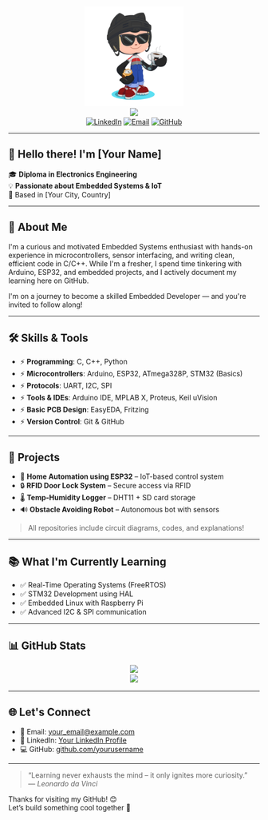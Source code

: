 <div align="center">
  <img src="https://raw.githubusercontent.com/AhmedFathyDev/AhmedFathyDev/main/GitHub.png" alt="GitHub Octocat Drinking Coffee" height="200">
</div>

<div align="center">
  <img src="https://readme-typing-svg.herokuapp.com?color=%236FDA44&size=28&center=true&vCenter=true&width=700&height=50&lines=Hi+there!+I'm+[Your+Name]+%F0%9F%91%8B;Embedded+Systems+Enthusiast;Electronics+Diploma+Graduate;C%2FC%2B%2B+Programmer;IoT+Builder;Hardware+Lover">
</div>

<div align="center">
  <a href="https://www.linkedin.com/in/your-linkedin/"><img src="https://img.shields.io/badge/LinkedIn-0077b5?style=flat&logo=linkedin" alt="LinkedIn"></a>
  <a href="mailto:your_email@example.com"><img src="https://img.shields.io/badge/Email-D14836?style=flat&logo=gmail&logoColor=white" alt="Email"></a>
  <a href="https://github.com/yourusername"><img src="https://img.shields.io/badge/GitHub-181717?style=flat&logo=github" alt="GitHub"></a>
</div>

---

## 👋 Hello there! I'm [Your Name]

🎓 **Diploma in Electronics Engineering**  
💡 **Passionate about Embedded Systems & IoT**  
📍 Based in [Your City, Country]

---

## 🔧 About Me

I'm a curious and motivated Embedded Systems enthusiast with hands-on experience in microcontrollers, sensor interfacing, and writing clean, efficient code in C/C++. While I'm a fresher, I spend time tinkering with Arduino, ESP32, and embedded projects, and I actively document my learning here on GitHub.

I'm on a journey to become a skilled Embedded Developer — and you're invited to follow along!

---

## 🛠️ Skills & Tools

- ⚡ **Programming**: C, C++, Python  
- ⚡ **Microcontrollers**: Arduino, ESP32, ATmega328P, STM32 (Basics)  
- ⚡ **Protocols**: UART, I2C, SPI  
- ⚡ **Tools & IDEs**: Arduino IDE, MPLAB X, Proteus, Keil uVision  
- ⚡ **Basic PCB Design**: EasyEDA, Fritzing  
- ⚡ **Version Control**: Git & GitHub  

---

## 🚀 Projects

- 🔌 **Home Automation using ESP32** – IoT-based control system  
- 🔒 **RFID Door Lock System** – Secure access via RFID  
- 🌡️ **Temp-Humidity Logger** – DHT11 + SD card storage  
- 🔊 **Obstacle Avoiding Robot** – Autonomous bot with sensors

> All repositories include circuit diagrams, codes, and explanations!

---

## 📚 What I'm Currently Learning

- ✅ Real-Time Operating Systems (FreeRTOS)  
- ✅ STM32 Development using HAL  
- ✅ Embedded Linux with Raspberry Pi  
- ✅ Advanced I2C & SPI communication  

---

## 📊 GitHub Stats

<div align="center">
  <img src="https://github-readme-stats.vercel.app/api?username=yourusername&title_color=6FDA44&text_color=FFFFFF&show_icons=true&icon_color=6FDA44&include_all_commits=true&count_private=true&theme=dark" height="180" />
  <br>
  <img src="https://github-readme-streak-stats.herokuapp.com/?user=yourusername&theme=dark&date_format=j%20M%5B%20Y%5D&currStreakLabel=6FDA44&fire=6FDA44&ring=6FDA44" height="180" />
</div>

---

## 🌐 Let's Connect

- 📧 Email: your_email@example.com  
- 🔗 LinkedIn: [Your LinkedIn Profile](https://www.linkedin.com/in/your-linkedin/)  
- 💻 GitHub: [github.com/yourusername](https://github.com/yourusername)

---

> “Learning never exhausts the mind – it only ignites more curiosity.”  
> — *Leonardo da Vinci*

Thanks for visiting my GitHub! 😊  
Let’s build something cool together 🚀

